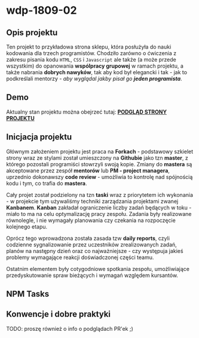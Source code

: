 # wdp-1809-02

## Opis projektu

  Ten projekt to przykładowa strona sklepu, która posłużyła do nauki kodowania dla trzech programistów.
  Chodziło zarówno o ćwiczenia z zakresu pisania kodu `HTML`, `CSS` i `Javascript` ale także (a może przede wszystkim)
  do opanowania **wspólpracy grupowej** w ramach projektu, a także nabrania **dobrych nawyków**, tak aby kod był elegancki
  i tak - jak to podkreślali mentorzy - _aby wyglądal jakby pisał go **jeden programista**_.

## Demo
  
  Aktualny stan projektu można obejrzeć tutaj:   [**PODGLĄD STRONY PROJEKTU**](https://endriu17.github.io/wdp-1809-02/)
  
## Inicjacja projektu

Głównym założeniem projektu jest praca na **Forkach** - podstawowy szkielet strony wraz ze stylami został umieszczony na **Githubie** jako tzn **master**, z którego pozostali programiści stowrzyli swoją kopie. Zmiany do **mastera** są akceptowane przez zespół **mentorów** lub **PM - project managera**, uprzednio dokonawszy **code review** - umożliwia to kontrolę nad spójnością kodu i tym, co trafia do **mastera**.

Cały projet został podzielony na tzn **taski** wraz z priorytetem ich wykonania - w projekcie tym używaliśmy techniki zarządzania projektami zwanej **Kanbanem**. **Kanban** zakładał ograniczenie liczby zadań będących w toku - miało to ma na celu optymalizację pracy zespołu. Zadania były realizowane równolegle, i nie wymagały planowania czy czekania na rozpoczęcie kolejnego etapu. 

Oprócz tego wprowadzona została zasada tzw **daily reports**, czyli codzienne sygnalizowanie przez uczestników zrealizowanych zadań, planów na następny dzień oraz co najważniejsze - czy występuja jakieś problemy wymagające reakcji doświadczonej części teamu.

Ostatnim elementem były cotygodniowe spotkania zespołu, umożliwiające przedyskutowanie spraw bieżących i wymagań względem kursantów.

## NPM Tasks

## Konwencje i dobre praktyki

TODO: proszę również o info o podglądach PR'ek ;)

